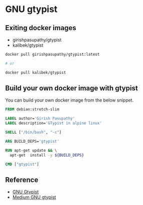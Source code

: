 # GNU gtypist

## Exiting docker images

* girishpasupathy/gtypist
* kalibek/gtypist

```bash
docker pull girishpasupathy/gtypist:latest

# or

docker pull kalibek/gtypist
```

## Build your own docker image with gtypist

You can build your own docker image from the below snippet.

```Dockerfile
FROM debian:stretch-slim

LABEL author='Girish Pasupathy'
LABEL description='GTypist in alpine linux'

SHELL ["/bin/bash", "-c"]

ARG BUILD_DEPS='gtypist'

RUN apt-get update && \
  apt-get  install -y ${BUILD_DEPS}

CMD ["gtypist"]
```

## Reference

* [GNU Gtypist](https://www.gnu.org/software/gtypist/doc/gtypist.html)
* [Medium GNU gtypist](https://medium.com/datadriveninvestor/gtypist-gnu-typist-2d25d08756a3)
